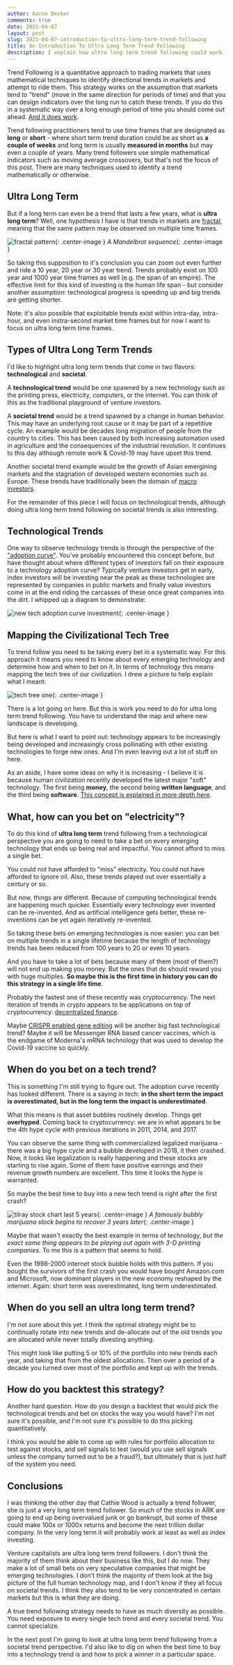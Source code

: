 ```yaml
---
author: Aaron Decker
comments: true
date: 2021-04-07
layout: post
slug: 2021-04-07-introduction-to-ultra-long-term-trend-following
title: An Introduction To Ultra Long Term Trend Following
description: I explain how ultra long term trend following could work.
---
```


Trend Following is a quantitative approach to trading markets that uses mathematical techniques to identify directional trends in markets and attempt to ride them. This strategy works on the assumption that markets tend to "trend" (move in the same direction for periods of time) and that you can design indicators over the long run to catch these trends. If you do this in a systematic way over a long enough period of time you should come out ahead. [And it does work](https://www.trendfollowing.com/charts/). 

Trend following practitioners tend to use time frames that are designated as __long__ or __short__ - where short term trend duration could be as short as __a couple of weeks__ and long term is usually __measured in months__ but may even a couple of years. Many trend followers use simple mathematical indicators such as moving average crossovers, but that's not the focus of this post. There are many techniques used to identify a trend mathematically or otherwise. 

## Ultra Long Term

But if a long term can even be a trend that lasts a few years, what is __ultra long term__? Well, one hypothesis I have is that trends in markets are [fractal](https://en.wikipedia.org/wiki/Fractal), meaning that the same pattern may be observed on multiple time frames. 

![fractal pattern](/images/blog/mandelbrot_sequence_new.gif){: .center-image }
_A Mandelbrot sequence_{: .center-image }

So taking this supposition to it's conclusion you can zoom out even further and ride a 10 year, 20 year or 30 year trend. Trends probably exist on 100 year and 1000 year time frames as well (e.g. the span of an empire). The effective limit for this kind of investing is the human life span - but consider another assumption: technological progress is speeding up and big trends are getting shorter. 

Note: it's also possible that exploitable trends exist within intra-day, intra-hour, and even instra-second market time frames but for now I want to focus on ultra long term time frames.

## Types of Ultra Long Term Trends

I'd like to highlight ultra long term trends that come in two flavors: __technological__ and __societal__. 

A __technological trend__ would be one spawned by a new technology such as the printing press, electricity, computers, or the internet. You can think of this as the traditional playground of venture investors. 

A __societal trend__ would be a trend spawned by a change in human behavior. This may have an underlying root cause or it may be part of a repetitive cycle. An example would be decades long migration of people from the country to cities. This has been caused by both increasing automation used in agriculture and the consequences of the industrial revolution. It continues to this day although remote work & Covid-19 may have upset this trend.

Another societal trend example would be the growth of Asian emergining markets and the stagnation of developed western economies such as Europe. These trends have traditionally been the domain of [macro investors](https://en.wikipedia.org/wiki/Global_macro). 

For the remainder of this piece I will focus on technological trends, although doing ultra long term trend following on societal trends is also interesting.

## Technological Trends

One way to observe technology trends is through the perspective of the ["adoption curve"](https://en.wikipedia.org/wiki/Technology_adoption_life_cycle). You've probably encountered this concept before, but have thought about where different types of investors fall on their exposure to a technology adoption curve? Typically venture investors get in early, index investors will be investing near the peak as these technologies are represented by companies in public markets and finally value investors come in at the end riding the carcasses of these once great companies into the dirt. I whipped up a diagram to demonstrate:

![new tech adoption curve investment](/images/blog/new_tech_adoption_curve_investing.png){: .center-image }

## Mapping the Civilizational Tech Tree

To trend follow you need to be taking every bet in a systematic way. For this approach it means you need to know about every emerging technology and determine how and when to bet on it. In terms of technology this means mapping the tech tree of our civilization. I drew a picture to help explain what I meant:

![tech tree one](/images/blog/tech_tree_1.png){: .center-image }

There is a lot going on here. But this is work you need to do for ultra long term trend following. You have to understand the map and where new landscape is developing.

But here is what I want to point out: technology appears to be increasingly being developed and increasingly cross pollinating with other existing technologies to forge new ones. And I'm even leaving out a lot of stuff on here. 

As an aside, I have some ideas on why it is increasing - I believe it is because human civilization recently developed the latest major "soft" technology. The first being __money__, the second being __written language__, and the third being __software__. [This concept is explained in more depth here](https://breakingsmart.com/en/season-1/a-new-soft-technology/).


## What, how can you bet on "electricity"? 

To do this kind of __ultra long term__ trend following from a technological perspective you are going to need to take a bet on every emerging technology that ends up being real and impactful. You cannot afford to miss a single bet. 

You could not have afforded to "miss" electricity. You could not have afforded to ignore oil. Also, these trends played out over essentially a century or so. 

But now, things are different. Because of computing technological trends are happening much quicker. Essentially every technology ever invented can be re-invented. And as artificial intelligence gets better, these re-inventions can be yet again iteratively re-invented. 

So taking these bets on emerging technologies is now easier: you can bet on multiple trends in a single lifetime because the length of technology trends has been reduced from 100 years to 20 or even 10 years. 

And you have to take a lot of bets because many of them (most of them?) will not end up making you money. But the ones that do should reward you with huge multiples. __So maybe this is the first time in history you can do this strategy in a single life time__. 

Probably the fastest one of these recently was cryptocurrency. The next iteration of trends in crypto appears to be applications on top of cryptocurrency: [decentralized finance](https://defipulse.com/). 

Maybe [CRISPR enabled gene editing](https://en.wikipedia.org/wiki/CRISPR) will be another big fast technological trend? Maybe it will be Messenger RNA based cancer vaccines, which is the endgame of Moderna's mRNA technology that was used to develop the Covid-19 vaccine so quickly. 

## When do you bet on a tech trend?

This is something I'm still trying to figure out. The adoption curve recently has looked different. There is a saying in tech: __in the short term the impact is overestimated, but in the long term the impact is underestimated__. 

What this means is that asset bubbles routinely develop. Things get __overhyped__. Coming back to cryptocurrency: we are in what appears to be the 4th hype cycle with previous iterations in 2011, 2014, and 2017.

You can observe the same thing with commercialized legalized marijuana - there was a big hype cycle and a bubble developed in 2018, it then crashed. Now, it looks like legalization is really happening and these stocks are starting to rise again. Some of them have positive earnings and their revenue growth numbers are excellent. This time it looks the hype is warranted.

So maybe the best time to buy into a new tech trend is right after the first crash? 

![tilray stock chart last 5 years](/images/blog/tilray-stock-bubble.png){: .center-image }
_A famously bubbly marijuana stock begins to recover 3 years later_{: .center-image }

Maybe that wasn't exactly the best example in terms of technology, _but the exact same thing appears to be playing out again with 3-D printing companies_. To me this is a pattern that seems to hold. 

Even the 1998-2000 internet stock bubble holds with this pattern. If you bought the survivors of the first crash you would have bought Amazon.com and Microsoft, now dominant players in the new economy reshaped by the internet. Again: short term was overestimated, long term underestimated.


## When do you sell an ultra long term trend?

I'm not sure about this yet. I think the optimal strategy might be to continually rotate into new trends and de-allocate out of the old trends you are allocated while never totally divesting anything.

This might look like putting 5 or 10% of the portfolio into new trends each year, and taking that from the oldest allocations. Then over a period of a decade you turned over most of the portfolio and kept up with the trends. 

## How do you backtest this strategy?

Another hard question. How do you design a backtest that would pick the technological trends and bet on stocks the way you would have? I'm not sure it's possible, and I'm not sure it's possible to do this picking quantitatively.

I think you would be able to come up with rules for portfolio allocation to test against stocks, and sell signals to test (would you use sell signals unless the company turned out to be a fraud?), but ultimately that is just half of the system you need. 


## Conclusions

I was thinking the other day that Cathie Wood is actually a trend follower, she is just a very long term trend follower. So much of the stocks in ARK are going to end up being overvalued junk or go bankrupt, but some of these could make 100x or 1000x returns and become the next trillion dollar company. In the very long term it will probably work at least as well as index investing.

Venture capitalists are ultra long term trend followers. I don't think the majority of them think about their business like this, but I do now. They make a lot of small bets on very speculative companies that might be emerging technologies. I don't think the majority of them look at the big picture of the full human technology map, and I don't know if they all focus on societal trends. I think they also tend to be very concentrated in certain markets but this is what they are doing.

A true trend following strategy needs to have as much diversity as possible. You need exposure to every single tech trend and every societal trend. You cannot specialize.

In the next post I'm going to look at ultra long term trend following from a societal trend perspective. I'd also like to dig on when the best time to buy into a technology trend is and how to pick a winner in a particular space. 

